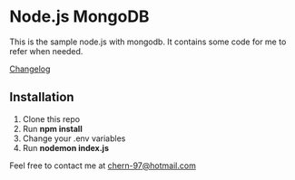 # Node.js MongoDB

This is the sample node.js with mongodb. It contains some code for me to refer when needed.

[Changelog](CHANGELOG.md)

## Installation

1. Clone this repo
2. Run **npm install**
3. Change your .env variables
4. Run **nodemon index.js**

Feel free to contact me at chern-97@hotmail.com
